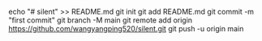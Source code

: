echo "# silent" >> README.md
git init
git add README.md
git commit -m "first commit"
git branch -M main
git remote add origin https://github.com/wangyangping520/silent.git
git push -u origin main
